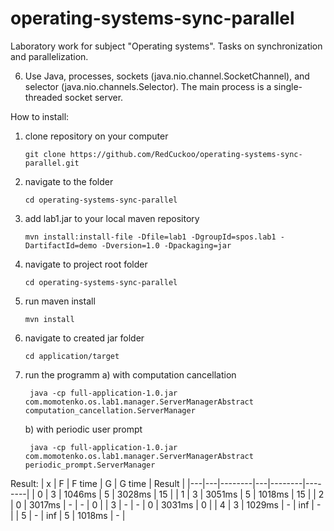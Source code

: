 # operating-systems-sync-parallel
Laboratory work for subject "Operating systems". Tasks on synchronization and parallelization.

6. Use Java, processes, sockets (java.nio.channel.SocketChannel), and selector (java.nio.channels.Selector). The main process is a single-threaded socket server.

How to install:
1) clone repository on your computer

	`git clone https://github.com/RedCuckoo/operating-systems-sync-parallel.git`

2) navigate to the folder

	`cd operating-systems-sync-parallel`

3) add lab1.jar to your local maven repository

	`mvn install:install-file -Dfile=lab1 -DgroupId=spos.lab1 -DartifactId=demo -Dversion=1.0 -Dpackaging=jar`

4) navigate to project root folder

	`cd operating-systems-sync-parallel`

5) run maven install

	`mvn install`

6) navigate to created jar folder

	`cd application/target`

7) run the programm 
	a) with computation cancellation

		java -cp full-application-1.0.jar com.momotenko.os.lab1.manager.ServerManagerAbstract computation_cancellation.ServerManager
	
	b) with periodic user prompt

		java -cp full-application-1.0.jar com.momotenko.os.lab1.manager.ServerManagerAbstract periodic_prompt.ServerManager

Result:
| x | F | F time | G | G time | Result |
|---|---|--------|---|--------|--------|
| 0 | 3 | 1046ms | 5 | 3028ms | 15     |
| 1 | 3 | 3051ms | 5 | 1018ms | 15     |
| 2 | 0 | 3017ms | - | -      | 0      |
| 3 | - | -      | 0 | 3031ms | 0      |
| 4 | 3 | 1029ms | - | inf    | -      |
| 5 | - | inf    | 5 | 1018ms | -      |
